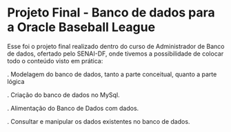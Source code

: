 # Projeto Final - Banco de dados para a Oracle Baseball League
<p>Esse foi o projeto final realizado dentro do curso de Administrador de Banco de dados, ofertado pelo SENAI-DF, onde tivemos a possibilidade de colocar todo o conteúdo visto em prática:</p>
<p>. Modelagem do banco de dados, tanto a parte conceitual, quanto a parte lógica</p>
<p>. Criação do banco de dados no MySql.</p>
<p>. Alimentação do Banco de Dados com dados.</p>
<p>. Consultar e manipular os dados existentes no banco de dados.</p>
